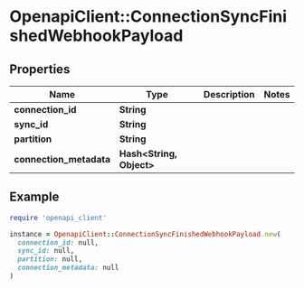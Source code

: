 # OpenapiClient::ConnectionSyncFinishedWebhookPayload

## Properties

| Name | Type | Description | Notes |
| ---- | ---- | ----------- | ----- |
| **connection_id** | **String** |  |  |
| **sync_id** | **String** |  |  |
| **partition** | **String** |  |  |
| **connection_metadata** | **Hash&lt;String, Object&gt;** |  |  |

## Example

```ruby
require 'openapi_client'

instance = OpenapiClient::ConnectionSyncFinishedWebhookPayload.new(
  connection_id: null,
  sync_id: null,
  partition: null,
  connection_metadata: null
)
```

